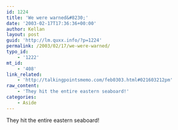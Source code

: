 ```yaml
---
id: 1224
title: 'We were warned&#8230;'
date: '2003-02-17T17:36:36+00:00'
author: Kellan
layout: post
guid: 'http://lm.quxx.info/?p=1224'
permalink: /2003/02/17/we-were-warned/
typo_id:
    - '1222'
mt_id:
    - '408'
link_related:
    - 'http://talkingpointsmemo.com/feb0303.html#021603212pm'
raw_content:
    - 'They hit the entire eastern seaboard!'
categories:
    - Aside
---
```


They hit the entire eastern seaboard!